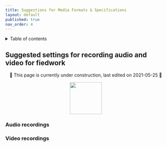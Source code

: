 ```yaml
---
title: Suggestions for Media Formats & Specifications
layout: default
published: true
nav_order: 4
---
```


<details closed markdown="block">
  <summary>
    Table of contents
  </summary>
  {: .text-delta }
1. TOC
{:toc}
</details>

## Suggested settings for recording audio and video for fiedwork

<p align="center">
🚧 This page is currently under construction, last edited on 2021-05-25 🚧
</p>

<p align="center">
  <img height="100" src="images/lumetri_scope.gif">
</p>

### Audio recordings


### Video recordings


